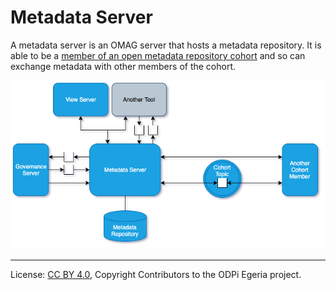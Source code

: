 <!-- SPDX-License-Identifier: CC-BY-4.0 -->
<!-- Copyright Contributors to the ODPi Egeria project 2020. -->

# Metadata Server

A metadata server is an OMAG server that hosts a
metadata repository.  It is able to be a 
[member of an open metadata repository cohort](cohort-member.md) and so
can exchange metadata with other members of the cohort.

![Metadata Server](metadata-server.png)

----
License: [CC BY 4.0](https://creativecommons.org/licenses/by/4.0/),
Copyright Contributors to the ODPi Egeria project.